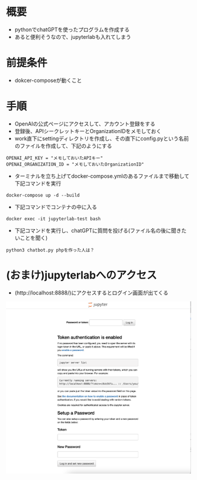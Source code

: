 # 概要
- pythonでchatGPTを使ったプログラムを作成する
- あると便利そうなので、jupyterlabも入れてしまう

# 前提条件
- dokcer-composeが動くこと

# 手順
- OpenAIの公式ページにアクセスして、アカウント登録をする
- 登録後、APIシークレットキーとOrganizationIDをメモしておく
- work直下にsettingディレクトリを作成し、その直下にconfig.pyという名前のファイルを作成して、下記のようにする
```
OPENAI_API_KEY = "メモしておいたAPIキー"
OPENAI_ORGANIZATION_ID = "メモしておいたOrganizationID"
```
- ターミナルを立ち上げてdocker-compose.ymlのあるファイルまで移動して下記コマンドを実行
```
docker-compose up -d --build
```
- 下記コマンドでコンテナの中に入る
```
docker exec -it jupyterlab-test bash
```

- 下記コマンドを実行し、chatGPTに質問を投げる(ファイル名の後に聞きたいことを聞く)
```
python3 chatbot.py phpを作った人は？
```

# (おまけ)jupyterlabへのアクセス
- (http://localhost:8888/)にアクセスするとログイン画面が出てくる

![jupyterlabログインページ](readme_img/jupyterlab_login.png "login")

